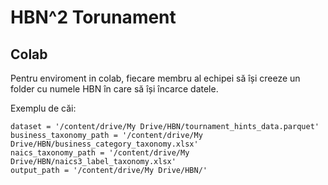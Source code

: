 # HBN^2 Torunament

## Colab

Pentru enviroment in colab, fiecare membru al echipei să își creeze un folder cu numele HBN în care să își încarce datele.

Exemplu de căi:

```
dataset = '/content/drive/My Drive/HBN/tournament_hints_data.parquet'
business_taxonomy_path = '/content/drive/My Drive/HBN/business_category_taxonomy.xlsx'
naics_taxonomy_path = '/content/drive/My Drive/HBN/naics3_label_taxonomy.xlsx'
output_path = '/content/drive/My Drive/HBN/'
```
